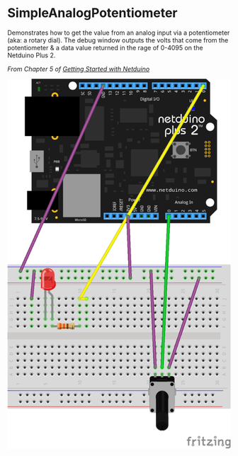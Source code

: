 SimpleAnalogPotentiometer
=========================

Demonstrates how to get the value from an analog input via a potentiometer (aka: a rotary dial). The debug window outputs the volts that come from the potentiometer & a data value returned in the rage of 0-4095 on the Netduino Plus 2.

*From Chapter 5 of [Getting Started with Netduino](http://www.amazon.com/Getting-Started-Netduino-Chris-Walker-ebook/dp/B00DBIEYTG/ref=sr_1_1)*

![](SimpleAnalogPontentiometer_bb.png)

